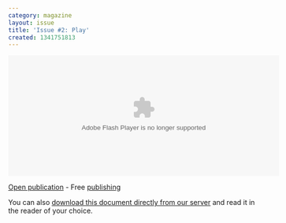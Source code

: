 ```yaml
---
category: magazine
layout: issue
title: 'Issue #2: Play'
created: 1341751813
---
```


<object classid="clsid:D27CDB6E-AE6D-11cf-96B8-444553540000" id="c6d016b8-8e0a-e102-c367-e0a057a71c88" style="width: 550px; height: 246px;">
	<param name="movie" value="http://static.issuu.com/webembed/viewers/style1/v2/IssuuReader.swf?mode=mini&amp;backgroundColor=%23222222&amp;documentId=101129152651-37283292ea594f5c9a46393d3d3ca02f">
	<param name="allowfullscreen" value="true">
	<param name="menu" value="false">
	<param name="wmode" value="transparent">
	<embed allowfullscreen="true" flashvars="mode=mini&amp;backgroundColor=%23222222&amp;documentId=101129152651-37283292ea594f5c9a46393d3d3ca02f" menu="false" src="http://static.issuu.com/webembed/viewers/style1/v2/IssuuReader.swf" style="width: 550px; height: 246px;" type="application/x-shockwave-flash" wmode="transparent">
</object>

<a href="http://issuu.com/mastazine/docs/masta2?mode=window&amp;backgroundColor=%23222222" target="_blank">Open publication</a> - Free <a href="http://issuu.com" target="_blank">publishing</a>
	
You can also <a href="/assets/files/Masta_2_Web.pdf">download this document directly from our server</a> and read it in the reader of your choice.